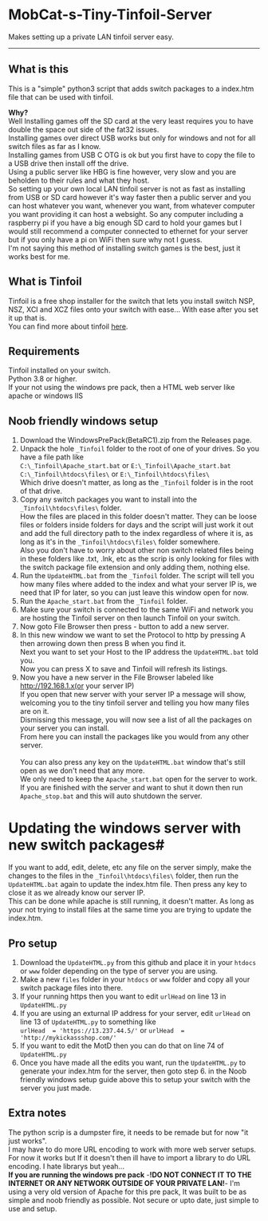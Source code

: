 # MobCat-s-Tiny-Tinfoil-Server
Makes setting up a private LAN tinfoil server easy.

----

## What is this ##
This is a "simple" python3 script that adds switch packages to a index.htm file that can be used with tinfoil.

**Why?**<br>
Well Installing games off the SD card at the very least requires you to have double the space out side of the fat32 issues.<br>
Installing games over direct USB works but only for windows and not for all switch files as far as I know.<br>
Installing games from USB C OTG is ok but you first have to copy the file to a USB drive then install off the drive.<br>
Using a public server like HBG is fine however, very slow and you are beholden to their rules and what they host.<br>
So setting up your own local LAN tinfoil server is not as fast as installing from USB or SD card however it's way faster then a public server and you can host whatever you want, whenever you want, from whatever computer you want providing it can host a websight. So any computer including a raspberry pi if you have a big enough SD card to hold your games but I would still recommend a computer connected to ethernet for your server but if you only have a pi on WiFi then sure why not I guess.<br>
I'm not saying this method of installing switch games is the best, just it works best for me.<br>

## What is Tinfoil
Tinfoil is a free shop installer for the switch that lets you install switch NSP, NSZ, XCI and XCZ files onto your switch with ease... With ease after you set it up that is.<br>
You can find more about tinfoil [here](https://tinfoil.io/Download#download).

## Requirements ##
Tinfoil installed on your switch.<br>
Python 3.8 or higher.<br>
If your not using the windows pre pack, then a HTML web server like apache or windows IIS

## Noob friendly windows setup ##
1. Download the WindowsPrePack(BetaRC1).zip from the Releases page.<br>
2. Unpack the hole `_Tinfoil` folder to the root of one of your drives. So you have a file path like<br>
`C:\_Tinfoil\Apache_start.bat` or `E:\_Tinfoil\Apache_start.bat`<br>
`C:\_Tinfoil\htdocs\files\` or `E:\_Tinfoil\htdocs\files\`<br>
Which drive doesn't matter, as long as the `_Tinfoil` folder is in the root of that drive.
3. Copy any switch packages you want to install into the `_Tinfoil\htdocs\files\` folder.<br>
How the files are placed in this folder doesn't matter. They can be loose files or folders inside folders for days and the script will just work it out and add the full directory path to the index regardless of where it is, as long as it's in the `_Tinfoil\htdocs\files\` folder somewhere.<br>
Also you don't have to worry about other non switch related files being in these folders like .txt, .lnk, etc as the scrip is only looking for files with the switch package file extension and only adding them, nothing else.
4. Run the `UpdateHTML.bat` from the `_Tinfoil` folder. The script will tell you how many files where added to the index and what your server IP is, we need that IP for later, so you can just leave this window open for now.
5. Run the `Apache_start.bat` from the `_Tinfoil` folder.
6. Make sure your switch is connected to the same WiFi and network you are hosting the Tinfoil server on then launch Tinfoil on your switch.
7. Now goto File Browser then press - button to add a new server.
8. In this new window we want to set the Protocol to http by pressing A then arrowing down then press B when you find it.<br>
Next you want to set your Host to the IP address the `UpdateHTML.bat` told you.<br>
Now you can press X to save and Tinfoil will refresh its listings.
9. Now you have a new server in the File Browser labeled like http://192.168.1.x(or your server IP)<br>
If you open that new server with your server IP a message will show, welcoming you to the tiny tinfoil server and telling you how many files are on it.<br>
Dismissing this message, you will now see a list of all the packages on your server you can install.<br>
From here you can install the packages like you would from any other server.<br><br>
You can also press any key on the `UpdateHTML.bat` window that's still open as we don't need that any more.<br>
We only need to keep the `Apache_start.bat` open for the server to work.<br>
If you are finished with the server and want to shut it down then run `Apache_stop.bat` and this will auto shutdown the server.

# Updating the windows server with new switch packages#
If you want to add, edit, delete, etc any file on the server simply, make the changes to the files in the `_Tinfoil\htdocs\files\` folder, then run the `UpdateHTML.bat` again to update the index.htm file. Then press any key to close it as we already know our server IP.<br>
This can be done while apache is still running, it doesn't matter. As long as your not trying to install files at the same time you are trying to update the index.htm.

## Pro setup ##
1. Download the `UpdateHTML.py` from this github and place it in your `htdocs` or `www` folder depending on the type of server you are using.
2. Make a new `files` folder in your `htdocs` or `www` folder and copy all your switch package files into there.
3. If your running https then you want to edit `urlHead` on line 13 in `UpdateHTML.py`
4. If you are using an exturnal IP address for your server, edit `urlHead` on line 13 of `UpdateHTML.py` to something like<br>
`urlHead  = 'https://13.237.44.5/'` or `urlHead  = 'http://mykickassshop.com/'` 
6. If you want to edit the MotD then you can do that on line 74 of `UpdateHTML.py`
7. Once you have made all the edits you want, run the `UpdateHTML.py` to generate your index.htm for the server, then goto step 6. in the Noob friendly windows setup guide above this to setup your switch with the server you just made.

## Extra notes ##
The python scrip is a dumpster fire, it needs to be remade but for now "it just works".<br>
I may have to do more URL encoding to work with more web server setups. For now it works but If it doesn't then ill have to import a library to do URL encoding. I hate librarys but yeah...<br>
**If you are running the windows pre pack** -**!DO NOT CONNECT IT TO THE INTERNET OR ANY NETWORK OUTSIDE OF YOUR PRIVATE LAN!**- I'm using a very old version of Apache for this pre pack, It was built to be as simple and noob friendly as possible. Not secure or upto date, just simple to use and setup.
